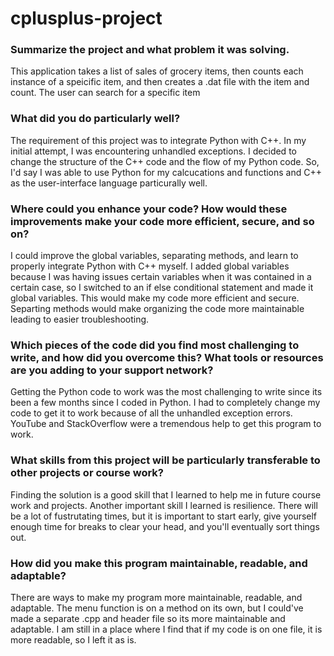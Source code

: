 # cplusplus-project

### Summarize the project and what problem it was solving.

  This application takes a list of sales of grocery items, then counts each instance of a speicific item, and then creates a .dat file with the item and count. The user can search for a specific item

### What did you do particularly well?
  
  The requirement of this project was to integrate Python with C++. In my initial attempt, I was encountering unhandled exceptions. I decided to change the structure of the C++ code and the flow of my Python code. So, I'd say I was able to use Python for my calcucations and functions and C++ as the user-interface language particurally well. 

### Where could you enhance your code? How would these improvements make your code more efficient, secure, and so on?

  I could improve the global variables, separating methods, and learn to properly integrate Python with C++ myself. I added global variables because I was having issues certain variables when it was contained in a certain case, so I switched to an if else conditional statement and made it global variables. This would make my code more efficient and secure. Separting methods would make organizing the code more maintainable leading to easier troubleshooting.

### Which pieces of the code did you find most challenging to write, and how did you overcome this? What tools or resources are you adding to your support network?

  Getting the Python code to work was the most challenging to write since its been a few months since I coded in Python. I had to completely change my code to get it to work because of all the unhandled exception errors. YouTube and StackOverflow were a tremendous help to get this program to work. 

### What skills from this project will be particularly transferable to other projects or course work?
  
  Finding the solution is a good skill that I learned to help me in future course work and projects.
Another important skill I learned is resilience. There will be a lot of fustrutating times, but it is important to start early, give yourself enough time for breaks to clear your head, and you'll eventually sort things out.

### How did you make this program maintainable, readable, and adaptable?

  There are ways to make my program more maintainable, readable, and adaptable. The menu function is on a method on its own, but I could've made a separate .cpp and header file so its more maintainable and adaptable. I am still in a place where I find that if my code is on one file, it is more readable, so I left it as is. 
